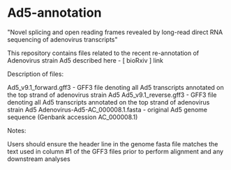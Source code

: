 # Ad5-annotation
"Novel splicing and open reading frames revealed by long-read direct RNA sequencing of adenovirus transcripts"

This repository contains files related to the recent re-annotation of Adenovirus strain Ad5 described here - [ bioRxiv ] link

Description of files:

Ad5_v9.1_forward.gff3 - GFF3 file denoting all Ad5 transcripts annotated on the top strand of adenovirus strain Ad5
Ad5_v9.1_reverse.gff3 - GFF3 file denoting all Ad5 transcripts annotated on the top strand of adenovirus strain Ad5
Adenovirus-Ad5-AC_000008.1.fasta - original Ad5 genome sequence (Genbank accession AC_000008.1)

Notes:

Users should ensure the header line in the genome fasta file matches the text used in column #1 of the GFF3 files prior to perform alignment and any downstream analyses
